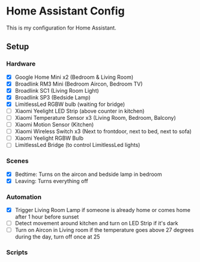 # Home Assistant Config

This is my configuration for Home Assistant.

## Setup

### Hardware

- [x] Google Home Mini x2 (Bedroom & Living Room)
- [x] Broadlink RM3 Mini (Bedroom Aircon, Bedroom TV)
- [x] Broadlink SC1 (Living Room Light)
- [x] Broadlink SP3 (Bedside Lamp)
- [x] LimitlessLed RGBW bulb (waiting for bridge)
- [ ] Xiaomi Yeelight LED Strip (above counter in kitchen)
- [ ] Xiaomi Temperature Sensor x3 (Living Room, Bedroom, Balcony)
- [ ] Xiaomi Motion Sensor (Kitchen)
- [ ] Xiaomi Wireless Switch x3 (Next to frontdoor, next to bed, next to sofa)
- [ ] Xiaomi Yeelight RGBW Bulb
- [ ] LimitlessLed Bridge (to control LimitlessLed lights)

### Scenes

- [x] Bedtime: Turns on the aircon and bedside lamp in bedroom
- [x] Leaving: Turns everything off

### Automation

- [x] Trigger Living Room Lamp if someone is already home or comes home after 1 hour before sunset
- [ ] Detect movement around kitchen and turn on LED Strip if it's dark
- [ ] Turn on Aircon in Living room if the temperature goes above 27 degrees during the day, turn off once at 25

### Scripts
